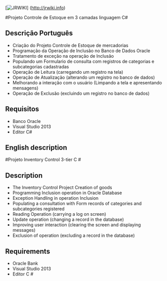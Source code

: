 [![JRWIKI](http://jrwiki.info/wp-content/uploads/2015/04/logo.png)] (http://jrwiki.info)

#Projeto Controle de Estoque em 3 camadas linguagem C#

Descrição Português
-------------------
- Criação do Projeto Controle de Estoque de mercadorias
- Programação da Operação de Inclusão no Banco de Dados Oracle
- Tratamento de exceção na operação de Inclusão
- Populando um Formulario de consulta com registros de categorias e subcategorias cadastradas
- Operação de Leitura (carregando um registro na tela)
- Operação de Atualização (alterando um registro no banco de dados)
- Melhorando a interação com o usuário (Limpando a tela e apresentando mensagens)
- Operação de Exclusão (excluindo um registro no banco de dados)

Requisitos
----------

- Banco Oracle
- Visual Studio 2013
- Editor C#

English description
-------------------

#Projeto Inventory Control 3-tier C #

Description
---------
- The Inventory Control Project Creation of goods
- Programming Inclusion operation in Oracle Database
- Exception Handling in operation Inclusion
- Populating a consultation with Form records of categories and subcategories registered
- Reading Operation (carrying a log on screen)
- Update operation (changing a record in the database)
- Improving user interaction (clearing the screen and displaying messages)
- Exclusion of operation (excluding a record in the database)

Requirements
----------

- Oracle Bank
- Visual Studio 2013
- Editor C #

